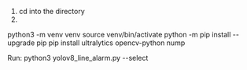 1) cd into the directory
2)
python3 -m venv venv
source venv/bin/activate
python -m pip install --upgrade pip
pip install ultralytics opencv-python nump

Run:
python3 yolov8_line_alarm.py --select
